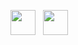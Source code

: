 

<img src="" width="40" height="40"/> &nbsp;
<img src="" width="40" height="40" />&nbsp;
          

          
          
